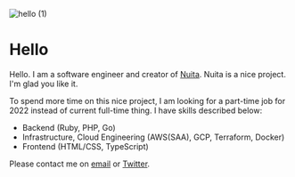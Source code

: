 ![hello (1)](https://user-images.githubusercontent.com/19870474/142985060-2d35839b-4559-4703-9b69-390950234fad.png)


# Hello 

Hello. I am a software engineer and creator of [Nuita](https://nuita.net/). Nuita is a nice project. I'm glad you like it.

To spend more time on this nice project, I am looking for a part-time job for 2022 instead of current full-time thing. I have skills described below:

- Backend (Ruby, PHP, Go)
- Infrastructure, Cloud Engineering (AWS(SAA), GCP, Terraform, Docker)
- Frontend (HTML/CSS, TypeScript)

Please contact me on [email](mailto:kyp@kmc.gr.jp) or [Twitter](https://twitter.com/_kypu_).
